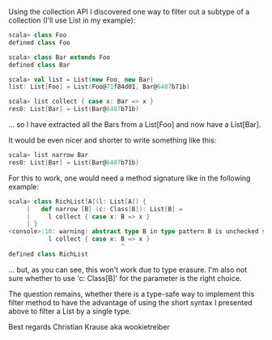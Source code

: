 Using the collection API I discovered one way to filter out a subtype of a collection (I'll use List in my example):

```scala
scala> class Foo
defined class Foo

scala> class Bar extends Foo
defined class Bar

scala> val list = List(new Foo, new Bar)
list: List[Foo] = List(Foo@71f84d01, Bar@6487b71b)

scala> list collect { case x: Bar => x }
res0: List[Bar] = List(Bar@6487b71b)
```

... so I have extracted all the Bars from a List[Foo] and now have a List[Bar].


It would be even nicer and shorter to write something like this:

```scala
scala> list narrow Bar
res0: List[Bar] = List(Bar@6487b71b)
```

For this to work, one would need a method signature like in the following example:

```scala
scala> class RichList[A](l: List[A]) {
     |   def narrow [B] (c: Class[B]): List[B] =
     |     l collect { case x: B => x }
     | }
<console>:10: warning: abstract type B in type pattern B is unchecked since it is eliminated by erasure
           l collect { case x: B => x }
                               ^
defined class RichList
```

... but, as you can see, this won't work due to type erasure. I'm also not sure whether to use 'c: Class[B]' for the parameter is the right choice.

The question remains, whether there is a type-safe way to implement this filter method to have the advantage of using the short syntax I presented above to filter a List by a single type.


Best regards
Christian Krause aka wookietreiber
